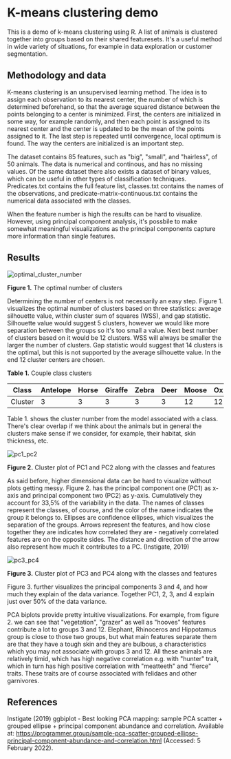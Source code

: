 # K-means clustering demo

This is a demo of k-means clustering using R. A list of animals is clustered together into groups based on their shared featuresets. It's a useful method in wide variety of situations, for example in data exploration or customer segmentation. 

## Methodology and data

K-means clustering is an unsupervised learning method. The idea is to assign each observation to its nearest center, the number of which is determined beforehand, so that the average squared distance between the points belonging to a center is minimized. First, the centers are initialized in some way, for example randomly, and then each point is assigned to its nearest center and the center is updated to be the mean of the points assigned to it. The last step is repeated until convergence, local optimum is found. The way the centers are initialized is an important step.

The dataset contains 85 features, such as "big", "small", and "hairless", of 50 animals. The data is numerical and continous, and has no missing values. Of the same dataset there also exists a dataset of binary values, which can be useful in other types of classification techniques. Predicates.txt contains the full feature list, classes.txt contains the names of the observations, and predicate-matrix-continuous.txt contains the numerical data associated with the classes.

When the feature number is high the results can be hard to visualize. However, using principal component analysis, it's possbile to make somewhat meaningful visualizations as the principal components capture more information than single features.

## Results

![optimal_cluster_number](https://user-images.githubusercontent.com/91892495/152578196-f8d7e013-71a1-4770-8e51-1a93360b96ce.png)

**Figure 1.** The optimal number of clusters

Determining the number of centers is not necessarily an easy step. Figure 1. visualizes the optimal number of clusters based on three statistics: average silhouette value, within cluster sum of squares (WSS), and gap statistic. Silhouette value would suggest 5 clusters, however we would like more separation between the groups so it's too small a value. Next best number of clusters based on it would be 12 clusters. WSS will always be smaller the larger the number of clusters. Gap statistic would suggest that 14 clusters is the optimal, but this is not supported by the average silhouette value. In the end 12 cluster centers are chosen.

**Table 1.** Couple class clusters

|Class|Antelope|Horse|Giraffe|Zebra|Deer|Moose|Ox|Sheep|Buffalo|Cow|
|-|-|-|-|-|-|-|-|-|-|-|
|Cluster|3|3|3|3|3|12|12|12|12|12|

Table 1. shows the cluster number from the model associated with a class. There's clear overlap if we think about the animals but in general the clusters make sense if we consider, for example, their habitat, skin thickness, etc.

![pc1_pc2](https://user-images.githubusercontent.com/91892495/152646757-e3af75cc-d206-4406-b534-b9b085eed730.png)

**Figure 2.** Cluster plot of PC1 and PC2 along with the classes and features

As said before, higher dimensional data can be hard to visualize without plots getting messy. Figure 2. has the principal component one (PC1) as x-axis and principal component two (PC2) as y-axis. Cumulatively they account for 33,5% of the variability in the data. The names of classes represent the classes, of course, and the color of the name indicates the group it belongs to. Ellipses are confidence ellipses, which visualizes the separation of the groups. Arrows represent the features, and how close together they are indicates how correlated they are - negatively correlated features are on the opposite sides. The distance and direction of the arrow also represent how much it contributes to a PC. (Instigate, 2019)

![pc3_pc4](https://user-images.githubusercontent.com/91892495/152648333-9f3ec44c-01cd-4303-a6ba-bb09cb3c76a5.png)

**Figure 3.** Cluster plot of PC3 and PC4 along with the classes and features

Figure 3. further visualizes the principal components 3 and 4, and how much they explain of the data variance. Together PC1, 2, 3, and 4 explain just over 50% of the data variance.

PCA biplots provide pretty intuitive visualizations. For example, from figure 2. we can see that "vegetation", "grazer" as well as "hooves" features contribute a lot to groups 3 and 12. Elephant, Rhinoceros and Hippotamus group is close to those two groups, but what main features separate them are that they have a tough skin and they are bulbous, a characteristics which you may not associate with groups 3 and 12. All these animals are relatively timid, which has high negative correlation e.g. with "hunter" trait, which in turn has high positive correlation with "meatteeth" and "fierce" traits. These traits are of course associated with felidaes and other garnivores.


## References

Instigate (2019) ggbiplot - Best looking PCA mapping: sample PCA scatter + grouped ellipse + principal component abundance and correlation. Available at: https://programmer.group/sample-pca-scatter-grouped-ellipse-principal-component-abundance-and-correlation.html (Accessed: 5 February 2022).
